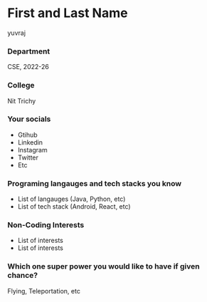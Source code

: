 # First and Last Name
yuvraj
### Department
CSE, 2022-26

### College
Nit Trichy

### Your socials
- Gtihub
- Linkedin
- Instagram
- Twitter
- Etc

### Programing langauges and tech stacks you know
- List of langauges (Java, Python, etc)
- List of tech stack (Android, React, etc)

### Non-Coding Interests
- List of interests
- List of interests

### Which one super power you would like to have if given chance?
Flying, Teleportation, etc
